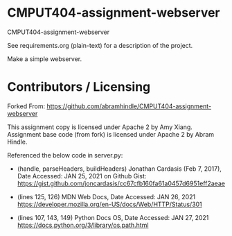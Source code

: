 # CMPUT404-assignment-webserver

CMPUT404-assignment-webserver

See requirements.org (plain-text) for a description of the project.

Make a simple webserver.

# Contributors / Licensing

Forked From: https://github.com/abramhindle/CMPUT404-assignment-webserver

This assignment copy is licensed under Apache 2 by Amy Xiang.
Assignment base code (from fork) is licensed under Apache 2 by Abram Hindle.

Referenced the below code in server.py:

- (handle, parseHeaders, buildHeaders) Jonathan Cardasis (Feb 7, 2017), Date Accessed: JAN 25, 2021
  on Github Gist: https://gist.github.com/joncardasis/cc67cfb160fa61a0457d6951eff2aeae

- (lines 125, 126) MDN Web Docs, Date Accessed: JAN 26, 2021
  https://developer.mozilla.org/en-US/docs/Web/HTTP/Status/301

- (lines 107, 143, 149) Python Docs OS, Date Accessed: JAN 27, 2021
  https://docs.python.org/3/library/os.path.html

